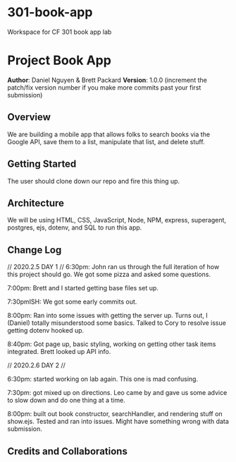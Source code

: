 # 301-book-app
Workspace for CF 301 book app lab

# Project Book App

**Author**: Daniel Nguyen & Brett Packard
**Version**: 1.0.0 (increment the patch/fix version number if you make more commits past your first submission)

## Overview
We are building a mobile app that allows folks to search books via the Google API, save them to a list, manipulate that list, and delete stuff.

## Getting Started
The user should clone down our repo and fire this thing up.

## Architecture
We will be using HTML, CSS, JavaScript, Node, NPM, express, superagent, postgres, ejs, dotenv, and SQL to run this app.

## Change Log
// 2020.2.5 DAY 1 //
6:30pm: John ran us through the full iteration of how this project should go. We got some pizza and asked some questions.

7:00pm: Brett and I started getting base files set up. 

7:30pmISH: We got some early commits out. 

8:00pm: Ran into some issues with getting the server up. Turns out, I (Daniel) totally misunderstood some basics. Talked to Cory to resolve issue getting dotenv hooked up.

8:40pm: Got page up, basic styling, working on getting other task items integrated. Brett looked up API info.

// 2020.2.6 DAY 2 //

6:30pm: started working on lab again. This one is mad confusing.

7:30pm: got mixed up on directions. Leo came by and gave us some advice to slow down and do one thing at a time.

8:00pm: built out book constructor, searchHandler, and rendering stuff on show.ejs. Tested and ran into issues. Might have something wrong with data submission.

## Credits and Collaborations
<!-- Give credit (and a link) to other people or resources that helped you build this application. -->
